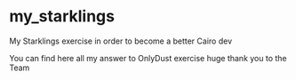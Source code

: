 # my_starklings
My Starklings exercise in order to become a better Cairo dev 

You can find here all my answer to OnlyDust exercise huge thank you to the Team
